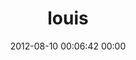---
title: "louis"
date: 2012-08-10 00:06:42 00:00
permalink: /soldat
twitter: ""
likes: [1216,1241,1268,1269]
id: 1284
gravatar: "http://www.gravatar.com/avatar/17bd8bd239621b2e2ff9ed88b73936a7"
---